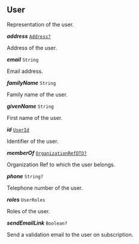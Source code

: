 

## User



Representation of the user.





  
<article>

***address*** [`Address?`](/docs/commons-address--page#model) 

Address of the user.

</article>
<article>

***email*** `String` 

Email address.

</article>
<article>

***familyName*** `String` 

Family name of the user.

</article>
<article>

***givenName*** `String` 

First name of the user.

</article>
<article>

***id*** [`UserId`](#userid) 

Identifier of the user.

</article>
<article>

***memberOf*** [`OrganizationRefDTO?`](/docs/organizationref-model--page#organizationrefdto) 

Organization Ref to which the user belongs.

</article>
<article>

***phone*** `String?` 

Telephone number of the user.

</article>
<article>

***roles*** `UserRoles` 

Roles of the user.

</article>
<article>

***sendEmailLink*** `Boolean?` 

Send a validation email to the user on subscription.

</article>

